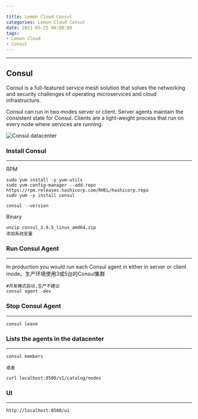 ```yaml
---

title: Lemon Cloud Consul
categories: Lemon Cloud Consul
date: 2021-05-25 00:00:00
tags:
- Lemon Cloud
- Consul
---
```


<!-- toc -->
----------



## Consul

[官方文档]: https://learn.hashicorp.com/consul

Consul is a full-featured service mesh solution that solves the networking and security challenges of operating microservices and cloud infrastructure.



Consul can run in two modes server or client. Server agents maintain the consistent state for Consul. Clients are a light-weight process that run on every node where services are running.

![Consul datacenter](https://learn.hashicorp.com/img/consul/consul-dc.png)

### Install Consul

------

RPM

```
sudo yum install -y yum-utils
sudo yum-config-manager --add-repo https://rpm.releases.hashicorp.com/RHEL/hashicorp.repo
sudo yum -y install consul

consul --version
```

Binary 

[二进制包下载]: https://www.consul.io/downloads
[consul_1.9.5_linux_amd64.zip]: https://releases.hashicorp.com/consul/1.9.5/consul_1.9.5_linux_amd64.zip



```
unzip consul_1.9.5_linux_amd64.zip
添加系统变量
```



### Run Consul Agent

------



In production you would run each Consul agent in either in server or client mode。生产环境使用3或5台的Consul集群

```
#开发模式启动,生产不建议
consul agent -dev

```



### Stop Consul Agent

------

```
consul leave
```



###  Lists the agents in the datacenter

------

```
consul members

或者

curl localhost:8500/v1/catalog/nodes
```



### UI

------

```
http://localhost:8500/ui
```

